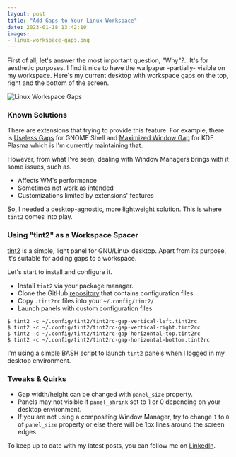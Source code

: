 ```yaml
---
layout: post
title: "Add Gaps to Your Linux Workspace"
date: 2023-01-18 13:42:10
images:
- linux-workspace-gaps.png
---
```


First of all, let's answer the most important question, "Why"?.. It's for aesthetic purposes. I find it nice to have the wallpaper -partially- visible on my workspace. Here's my current desktop with workspace gaps on the top, right and the bottom of the screen.

![Linux Workspace Gaps](/linux-workspace-gaps.png)

### Known Solutions

There are extensions that trying to provide this feature. For example, there is [Useless Gaps](https://extensions.gnome.org/extension/4684/useless-gaps/) for GNOME Shell and [Maximized Window Gap](https://store.kde.org/p/1695214/) for KDE Plasma which is I'm currently maintaining that. 

However, from what I've seen, dealing with Window Managers brings with it some issues, such as.

- Affects WM's performance
- Sometimes not work as intended
- Customizations limited by extensions' features

So, I needed a desktop-agnostic, more lightweight solution. This is where `tint2` comes into play.

### Using "tint2" as a Workspace Spacer

[tint2](https://wiki.archlinux.org/title/tint2) is a simple, light panel for GNU/Linux desktop. Apart from its purpose, it's suitable for adding gaps to a workspace.

Let's start to install and configure it.

- Install `tint2` via your package manager.
- Clone the GitHub [repository](https://github.com/murat-cileli/tint2-workspace-gaps) that contains configuration files
- Copy `.tint2rc` files into your `~/.config/tint2/`
- Launch panels with custom configuration files

```
$ tint2 -c ~/.config/tint2/tint2rc-gap-vertical-left.tint2rc
$ tint2 -c ~/.config/tint2/tint2rc-gap-vertical-right.tint2rc
$ tint2 -c ~/.config/tint2/tint2rc-gap-horizontal-top.tint2rc
$ tint2 -c ~/.config/tint2/tint2rc-gap-horizontal-bottom.tint2rc
```

I'm using a simple BASH script to launch `tint2` panels when I logged in my desktop environment.

### Tweaks & Quirks

- Gap width/height can be changed with `panel_size` property.
- Panels may not visible if `panel_shrink` set to 1 or 0 depending on your desktop environment.
- If you are not using a compositing Window Manager, try to change `1` to `0` of `panel_size` property or else there will be 1px lines around the screen edges.


To keep up to date with my latest posts, you can follow me on [LinkedIn](https://www.linkedin.com/in/murat-cileli/).